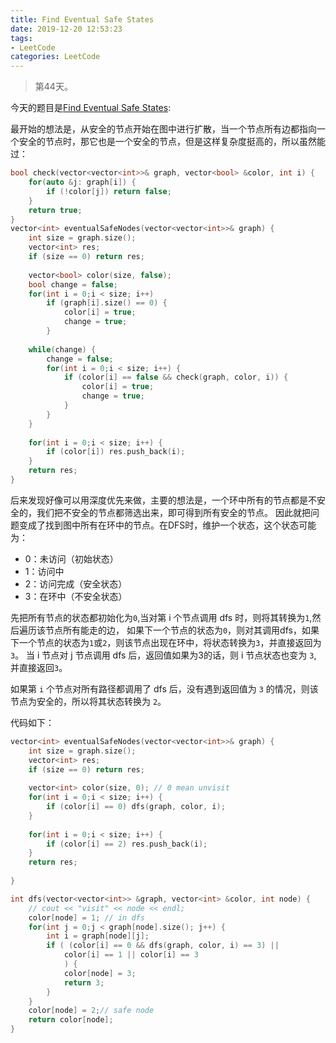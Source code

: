```yaml
---
title: Find Eventual Safe States
date: 2019-12-20 12:53:23
tags:
- LeetCode
categories: LeetCode
---
```


> 第44天。

今天的题目是[Find Eventual Safe States](https://leetcode.com/problems/find-eventual-safe-states/):

最开始的想法是，从安全的节点开始在图中进行扩散，当一个节点所有边都指向一个安全的节点时，那它也是一个安全的节点，但是这样复杂度挺高的，所以虽然能过：

```c++
bool check(vector<vector<int>>& graph, vector<bool> &color, int i) {
    for(auto &j: graph[i]) {
        if (!color[j]) return false;
    }
    return true;
}
vector<int> eventualSafeNodes(vector<vector<int>>& graph) {
    int size = graph.size();
    vector<int> res;
    if (size == 0) return res;
    
    vector<bool> color(size, false);
    bool change = false;
    for(int i = 0;i < size; i++) 
        if (graph[i].size() == 0) {
            color[i] = true;
            change = true;
        }
    
    while(change) {
        change = false;
        for(int i = 0;i < size; i++) {
            if (color[i] == false && check(graph, color, i)) {
                color[i] = true;
                change = true;
            }
        }
    }
    
    for(int i = 0;i < size; i++) {
        if (color[i]) res.push_back(i);
    }
    return res;
}
```

后来发现好像可以用深度优先来做，主要的想法是，一个环中所有的节点都是不安全的，我们把不安全的节点都筛选出来，即可得到所有安全的节点。
因此就把问题变成了找到图中所有在环中的节点。在DFS时，维护一个状态，这个状态可能为：

- 0：未访问（初始状态）
- 1：访问中
- 2：访问完成（安全状态）
- 3：在环中（不安全状态）

先把所有节点的状态都初始化为`0`,当对第 i 个节点调用 dfs 时，则将其转换为`1`,然后遍历该节点所有能走的边，
如果下一个节点的状态为`0`，则对其调用dfs，如果下一个节点的状态为`1`或`2`，则该节点出现在环中，将状态转换为`3`，并直接返回为`3`。
当 i 节点对 j 节点调用 dfs 后，返回值如果为3的话，则 i 节点状态也变为 `3`, 并直接返回`3`。

如果第 `i` 个节点对所有路径都调用了 dfs 后，没有遇到返回值为 `3` 的情况，则该节点为安全的，所以将其状态转换为 `2`。

代码如下：

```c++
vector<int> eventualSafeNodes(vector<vector<int>>& graph) {
    int size = graph.size();
    vector<int> res;
    if (size == 0) return res;
    
    vector<int> color(size, 0); // 0 mean unvisit
    for(int i = 0;i < size; i++) {
        if (color[i] == 0) dfs(graph, color, i);
    }
    
    for(int i = 0;i < size; i++) {
        if (color[i] == 2) res.push_back(i);
    }
    return res;
    
}

int dfs(vector<vector<int>> &graph, vector<int> &color, int node) {
    // cout << "visit" << node << endl;
    color[node] = 1; // in dfs
    for(int j = 0;j < graph[node].size(); j++) {
        int i = graph[node][j];
        if ( (color[i] == 0 && dfs(graph, color, i) == 3) ||
            color[i] == 1 || color[i] == 3
            ) {
            color[node] = 3;
            return 3;
        }
    }
    color[node] = 2;// safe node
    return color[node];
}
```